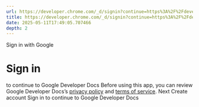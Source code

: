 ```yaml
---
url: https://developer.chrome.com/_d/signin?continue=https%3A%2F%2Fdeveloper.chrome.com%2Fdocs%2Fwebstore%2Fbest-practices&prompt=select_account
title: https://developer.chrome.com/_d/signin?continue=https%3A%2F%2Fdeveloper.chrome.com%2Fdocs%2Fwebstore%2Fbest-practices&prompt=select_account
date: 2025-05-11T17:49:05.707466
depth: 2
---
```


Sign in with Google
# Sign in
to continue to Google Developer Docs
Before using this app, you can review Google Developer Docs’s [privacy policy](https://google.com/policies/privacy) and [terms of service](https://google.com/policies/terms).
Next
Create account
Sign in to continue to Google Developer Docs 

